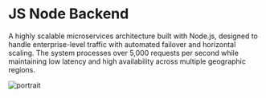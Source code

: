 # JS Node Backend

A highly scalable microservices architecture built with Node.js, designed to handle enterprise-level traffic with automated failover and horizontal scaling. The system processes over 5,000 requests per second while maintaining low latency and high availability across multiple geographic regions.

![portrait](https://picsum.photos/768/1080)

<script type="application/json">
{
  "category": "programming backend",
  "technologies": [
    "Node.js",
    "Express.js",
    "MongoDB",
    "Redis",
    "Docker",
    "AWS",
    "GraphQL",
    "Jest"
  ],
  "description": "A highly scalable microservices architecture built with Node.js, designed to handle enterprise-level traffic with automated failover and horizontal scaling. The system processes over 5,000 requests per second while maintaining low latency and high availability across multiple geographic regions.",
  "features": [
    "Microservices architecture with service discovery",
    "Automated horizontal scaling and load balancing",
    "GraphQL API with efficient data fetching",
    "Comprehensive error handling and logging",
    "Circuit breaker pattern for fault tolerance",
    "Real-time monitoring and alerting system",
    "Database connection pooling and optimization",
    "Automated testing and continuous deployment"
  ],
  "use_cases": [
    "E-commerce platforms with high transaction volumes",
    "Social media applications with real-time features",
    "Financial services requiring high availability",
    "Content delivery and media streaming services",
    "IoT data collection and processing systems",
    "Multi-tenant SaaS applications"
  ],
  "technical_details": "The microservices architecture is implemented using Node.js with Express.js framework, following Domain-Driven Design (DDD) principles for service boundaries. Each service is containerized using Docker and orchestrated with Kubernetes for automated scaling and deployment. The API gateway implements rate limiting, authentication, and request routing using Kong or AWS API Gateway. Data persistence is handled by MongoDB with replica sets for high availability and Redis for caching and session storage. The system uses GraphQL for efficient data fetching, reducing over-fetching and enabling flexible client queries. Inter-service communication is implemented using message queues (RabbitMQ) for asynchronous processing and HTTP/gRPC for synchronous calls. Monitoring is implemented using Prometheus for metrics collection, Grafana for visualization, and ELK stack for centralized logging. The circuit breaker pattern is implemented using libraries like Hystrix to prevent cascade failures. Performance optimization includes connection pooling, query optimization, and intelligent caching strategies. The system is deployed on AWS using services like ECS, RDS, and ElastiCache, with multi-region deployment for disaster recovery.",
  "difficulty": "advanced",
  "tags": [
    "nodejs",
    "microservices",
    "scalability",
    "graphql",
    "aws",
    "high-availability"
  ]
}
</script>
